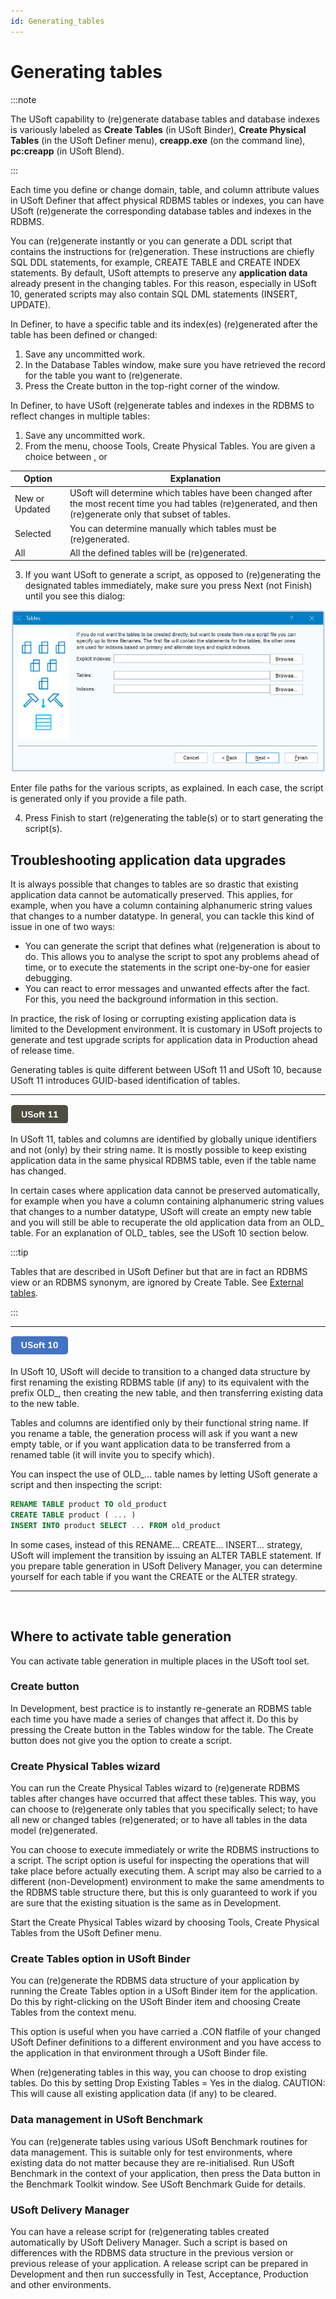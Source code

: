 ```yaml
---
id: Generating_tables
---
```


# Generating tables


:::note

The USoft capability to (re)generate database tables and database indexes is variously labeled as **Create Tables** (in USoft Binder), **Create Physical Tables** (in the USoft Definer menu), **creapp.exe** (on the command line), **pc:creapp** (in USoft Blend).

:::

Each time you define or change domain, table, and column attribute values in USoft Definer that affect physical RDBMS tables or indexes, you can have USoft (re)generate the corresponding database tables and indexes in the RDBMS.

You can (re)generate instantly or you can generate a DDL script that contains the instructions for (re)generation. These instructions are chiefly SQL DDL statements, for example, CREATE TABLE and CREATE INDEX statements. By default, USoft attempts to preserve any **application data** already present in the changing tables. For this reason, especially in USoft 10, generated scripts may also contain SQL DML statements (INSERT, UPDATE).

In Definer, to have a specific table and its index(es) (re)generated after the table has been defined or changed:

1. Save any uncommitted work.
2. In the Database Tables window, make sure you have retrieved the record for the table you want to (re)generate.
3. Press the Create button in the top-right corner of the window.

In Definer, to have USoft (re)generate tables and indexes in the RDBMS to reflect changes in multiple tables:

1. Save any uncommitted work.
2. From the menu, choose Tools, Create Physical Tables. You are given a choice between , or 

|**Option**|**Explanation**|
|--------|--------|
|New or Updated|USoft will determine which tables have been changed after the most recent time you had tables (re)generated, and then (re)generate only that subset of tables.|
|Selected|You can determine manually which tables must be (re)generated.|
|All     |All the defined tables will be (re)generated.|



3. If you want USoft to generate a script, as opposed to (re)generating the designated tables immediately, make sure you press Next (not Finish) until you see this dialog:

![](./assets/93c3eb70-9021-4f5f-ac52-ae1921aa6575.png)

Enter file paths for the various scripts, as explained. In each case, the script is generated only if you provide a file path.

4. Press Finish to start (re)generating the table(s) or to start generating the script(s).

## Troubleshooting application data upgrades

It is always possible that changes to tables are so drastic that existing application data cannot be automatically preserved. This applies, for example, when you have a column containing alphanumeric string values that changes to a number datatype. In general, you can tackle this kind of issue in one of two ways:

- You can generate the script that defines what (re)generation is about to do. This allows you to analyse the script to spot any problems ahead of time, or to execute the statements in the script one-by-one for easier debugging.
- You can react to error messages and unwanted effects after the fact. For this, you need the background information in this section.

In practice, the risk of losing or corrupting existing application data is limited to the Development environment. It is customary in USoft projects to generate and test upgrade scripts for application data in Production ahead of release time.

Generating tables is quite different between USoft 11 and USoft 10, because USoft 11 introduces GUID-based identification of tables.

----

![](./assets/31f66018-1e3a-4fe4-ab7d-41e04b071ede.png)



In USoft 11, tables and columns are identified by globally unique identifiers and not (only) by their string name. It is mostly possible to keep existing application data in the same physical RDBMS table, even if the table name has changed.

In certain cases where application data cannot be preserved automatically, for example when you have a column containing alphanumeric string values that changes to a number datatype, USoft will create an empty new table and you will still be able to recuperate the old application data from an OLD_ table. For an explanation of OLD_ tables, see the USoft 10 section below.


:::tip

Tables that are described in USoft Definer but that are in fact an RDBMS view or an RDBMS synonym, are ignored by Create Table. See [External tables](/docs/Modeller_and_Rules_Engine/Tables_columns_and_relationships/External_tables.md).

:::

----

![](./assets/41d95299-8626-400b-9ecc-ec8db456f54a.png)



In USoft 10, USoft will decide to transition to a changed data structure by first renaming the existing RDBMS table (if any) to its equivalent with the prefix OLD_, then creating the new table, and then transferring existing data to the new table.

Tables and columns are identified only by their functional string name. If you rename a table, the generation process will ask if you want a new empty table, or if you want application data to be transferred from a renamed table (it will invite you to specify which).

You can inspect the use of OLD_… table names by letting USoft generate a script and then inspecting the script:

```sql
RENAME TABLE product TO old_product
CREATE TABLE product ( ... )
INSERT INTO product SELECT ... FROM old_product
```

In some cases, instead of this RENAME… CREATE… INSERT... strategy, USoft will implement the transition by issuing an ALTER TABLE statement. If you prepare table generation in USoft Delivery Manager, you can determine yourself for each table if you want the CREATE or the ALTER strategy.

----

 

## Where to activate table generation

You can activate table generation in multiple places in the USoft tool set.

### Create button

In Development, best practice is to instantly re-generate an RDBMS table each time you have made a series of changes that affect it. Do this by pressing the Create button in the Tables window for the table. The Create button does not give you the option to create a script.

### Create Physical Tables wizard

You can run the Create Physical Tables wizard to (re)generate RDBMS tables after changes have occurred that affect these tables. This way, you can choose to (re)generate only tables that you specifically select; to have all new or changed tables (re)generated; or to have all tables in the data model (re)generated.

You can choose to execute immediately or write the RDBMS instructions to a script. The script option is useful for inspecting the operations that will take place before actually executing them. A script may also be carried to a different (non-Development) environment to make the same amendments to the RDBMS table structure there, but this is only guaranteed to work if you are sure that the existing situation is the same as in Development.

Start the Create Physical Tables wizard by choosing Tools, Create Physical Tables from the USoft Definer menu.

### Create Tables option in USoft Binder

You can (re)generate the RDBMS data structure of your application by running the Create Tables option in a USoft Binder item for the application. Do this by right-clicking on the USoft Binder item and choosing Create Tables from the context menu.

This option is useful when you have carried a .CON flatfile of your changed USoft Definer definitions to a different environment and you have access to the application in that environment through a USoft Binder file.

When (re)generating tables in this way, you can choose to drop existing tables. Do this by setting Drop Existing Tables = Yes in the dialog. CAUTION: This will cause all existing application data (if any) to be cleared.

### Data management in USoft Benchmark

You can (re)generate tables using various USoft Benchmark routines for data management. This is suitable only for test environments, where existing data do not matter because they are re-initialised. Run USoft Benchmark in the context of your application, then press the Data button in the Benchmark Toolkit window. See USoft Benchmark Guide for details.

### USoft Delivery Manager

You can have a release script for (re)generating tables created automatically by USoft Delivery Manager. Such a script is based on differences with the RDBMS data structure in the previous version or previous release of your application. A release script can be prepared in Development and then run successfully in Test, Acceptance, Production and other environments.